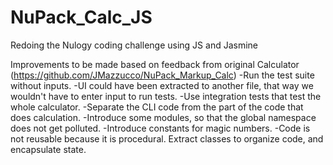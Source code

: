 # NuPack_Calc_JS
Redoing the Nulogy coding challenge using JS and Jasmine

Improvements to be made based on feedback from original Calculator (https://github.com/JMazzucco/NuPack_Markup_Calc)
-Run the test suite without inputs.
-UI could have been extracted to another file, that way we wouldn't have to enter input to run tests.
-Use integration tests that test the whole calculator.
-Separate the CLI code from the part of the code that does calculation.
-Introduce some modules, so that the global namespace does not get polluted.
-Introduce constants for magic numbers.
-Code is not reusable because it is procedural. Extract classes to organize code, and encapsulate state.
